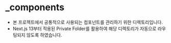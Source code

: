 # _components
- 본 프로젝트에서 공통적으로 사용되는 컴포넌트를 관리하기 위한 디렉토리입니다.
- Next.js 13부터 적용된 Private Folder를 활용하여 해당 디렉토리가 자동으로 라우팅되지 않도록 하였습니다.
